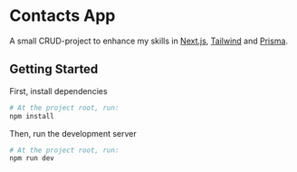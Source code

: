# Contacts App

A small CRUD-project to enhance my skills in [Next.js](https://nextjs.org/), [Tailwind](https://tailwindcss.com/) and [Prisma](https://www.prisma.io/).

## Getting Started

First, install dependencies

```bash
# At the project root, run:
npm install
```

Then, run the development server

```bash
# At the project root, run:
npm run dev
```
